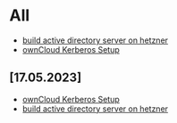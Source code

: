 # All
* [build active directory server on hetzner]
* [ownCloud Kerberos Setup]

## [17.05.2023]
* [ownCloud Kerberos Setup]
* [build active directory server on hetzner]

[build active directory server on hetzner]: https://github.com/GeraldLeikam/tutorials/blob/master/guides/windows_server_2022/build_active_directory_on_hetzner.md
[ownCloud Kerberos Setup]: https://github.com/GeraldLeikam/tutorials/blob/master/guides/owncloud_kerberos_setup.md
